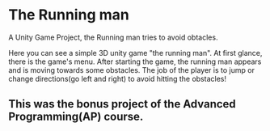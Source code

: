 # The Running man
A Unity Game Project, the Running man tries to avoid obtacles.

Here you can see a simple 3D unity game "the running man".
At first glance, there is the game's menu. After starting the game, the running man appears and is moving towards some obstacles. The job of the player is to jump or change directions(go left and right) to avoid hitting the obstacles!

## This was the bonus project of the Advanced Programming(AP) course.
